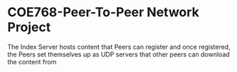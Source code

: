 # COE768-Peer-To-Peer Network Project

The Index Server hosts content that Peers can register and once registered, the Peers set themselves up as UDP servers that other peers can download the content from
